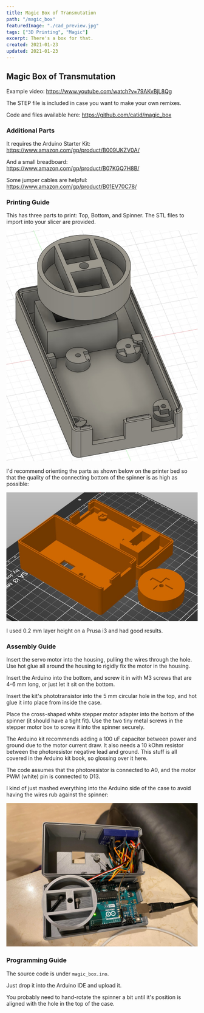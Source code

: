 ```yaml
---
title: Magic Box of Transmutation
path: "/magic_box"
featuredImage: "./cad_preview.jpg"
tags: ["3D Printing", "Magic"]
excerpt: There's a box for that.
created: 2021-01-23
updated: 2021-01-23
---
```


## Magic Box of Transmutation

Example video:
https://www.youtube.com/watch?v=79AKvBjL8Qg

The STEP file is included in case you want to make your own remixes.

Code and files available here:
https://github.com/catid/magic_box


### Additional Parts

It requires the Arduino Starter Kit:
https://www.amazon.com/gp/product/B009UKZV0A/

And a small breadboard:
https://www.amazon.com/gp/product/B07KGQ7H8B/

Some jumper cables are helpful:
https://www.amazon.com/gp/product/B01EV70C78/


### Printing Guide

This has three parts to print: Top, Bottom, and Spinner.  The STL files to import into your slicer are provided.

![CAD Preview](cad_preview.jpg)

I'd recommend orienting the parts as shown below on the printer bed so that the quality of the connecting bottom of the spinner is as high as possible:

![Print Guide](print_guide.jpg)

I used 0.2 mm layer height on a Prusa i3 and had good results.


### Assembly Guide

Insert the servo motor into the housing, pulling the wires through the hole.  Use hot glue all around the housing to rigidly fix the motor in the housing.

Insert the Arduino into the bottom, and screw it in with M3 screws that are 4-6 mm long, or just let it sit on the bottom.

Insert the kit's phototransistor into the 5 mm circular hole in the top, and hot glue it into place from inside the case.

Place the cross-shaped white stepper motor adapter into the bottom of the spinner (it should have a tight fit).  Use the two tiny metal screws in the stepper motor box to screw it into the spinner securely.

The Arduino kit recommends adding a 100 uF capacitor between power and ground due to the motor current draw.  It also needs a 10 kOhm resistor between the photoresistor negative lead and ground.  This stuff is all covered in the Arduino kit book, so glossing over it here.

The code assumes that the photoresistor is connected to A0, and the motor PWM (white) pin is connected to D13.

I kind of just mashed everything into the Arduino side of the case to avoid having the wires rub against the spinner:

![Build Guide](build_guide.jpg)


### Programming Guide

The source code is under `magic_box.ino`.

Just drop it into the Arduino IDE and upload it.

You probably need to hand-rotate the spinner a bit until it's position is aligned with the hole in the top of the case.
